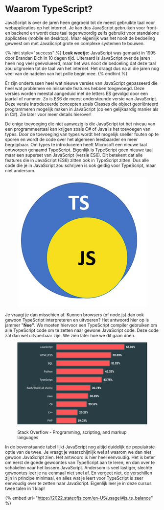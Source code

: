# Waarom TypeScript?

JavaScript is over de jaren heen gegroeid tot de meest gebruikte taal voor webapplicaties op het internet. Je kan dus JavaScript gebruiken voor front- en backend en wordt deze taal tegenwoordig zelfs gebruikt voor standalone applicaties (mobile en desktop). Maar eigenlijk was het nooit de bedoeling geweest om met JavaScript grote en complexe systemen te bouwen.&#x20;

{% hint style="success" %}
**Leuk weetje:** JavaScript was gemaakt in 1995 door Brandan Eich in 10 dagen tijd. Uiteraard is JavaScript over de jaren heen nog veel geëvolueerd, maar het was nooit de bedoeling dat deze taal zou uitgroeien tot de taal van het internet. Het draagt dus na al die jaren nog veel van de nadelen van het prille begin mee.&#x20;
{% endhint %}

Er zijn ondertussen heel wat nieuwe versies van JavaScript gepasseerd die heel wat problemen en missende features hebben toegevoegd. Deze versies worden meestal aangeduid met de letters ES gevolgd door een jaartal of nummer. Zo is ES6 de meest ondersteunde versie van JavaScript. Deze versie introduceerde concepten zoals Classes die object georiënteerd programmeren mogelijk maken in JavaScript (op een gelijkaardig manier als in C#). Zie later voor meer details hierover!

De enige toevoeging die niet aanwezig is die JavaScript tot het niveau van een programmeertaal kan krijgen zoals C# of Java is het toevoegen van types. Door de toevoeging van types wordt het mogelijk sneller fouten op te sporen en wordt de code over het algemeen leesbaarder en meer begrijpbaar. Om types te introduceren heeft Microsoft een nieuwe taal ontworpen genaamd TypeScript. Eigenlijk is TypeScript geen nieuwe taal maar een superset van JavaScript (versie ES6). Dit betekent dat alle features die in JavaScript (ES6) zitten ook in TypeScript zitten. Dus alle code die je in JavaScript zou schrijven is ook geldig voor TypeScript, maar niet andersom.&#x20;

<figure><img src="../.gitbook/assets/image (1).png" alt=""><figcaption></figcaption></figure>

Je vraagt je dan misschien af. Kunnen browsers (of node.js) dan ook gewoon TypeScript interpreteren en uitvoeren? Het antwoord hier op is jammer "**Nee"**.  We moeten hiervoor een TypeScript compiler gebruiken om alle TypeScript code om te zetten naar gewone JavaScript code. Deze code zal dan wel uitvoerbaar zijn. We zien later hoe we dit gaan doen.

<figure><img src="../.gitbook/assets/image (1) (1).png" alt=""><figcaption><p>Stack Overflow - Programming, scripting, and markup languages</p></figcaption></figure>

In de bovenstaande tabel lijkt JavaScript nog altijd duidelijk de populairste optie van de twee.  Je vraagt je waarschijnlijk wel af waarom we dan niet gewoon JavaScript zien. Het antwoord is hier heel eenvoudig. Het is beter om eerst de goede gewoontes van TypeScript aan te leren, en dan over te schakelen naar het lossere JavaScript. Andersom is veel lastiger, slechte gewoontes leer je nu eenmaal niet snel af. En vergeet niet, de verschillen zijn in principe minimaal, en alles wat je leert voor TypeScript is zeer eenvoudig over te zetten naar JavaScript. Eigenlijk leer je in deze cursus twee talen in 1 klap!

{% embed url="https://2022.stateofjs.com/en-US/usage/#js_ts_balance" %}
